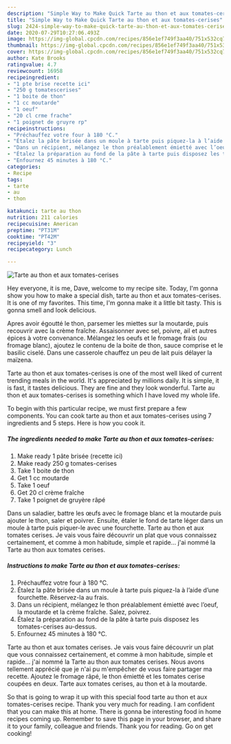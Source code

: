 ```yaml
---
description: "Simple Way to Make Quick Tarte au thon et aux tomates-cerises"
title: "Simple Way to Make Quick Tarte au thon et aux tomates-cerises"
slug: 2424-simple-way-to-make-quick-tarte-au-thon-et-aux-tomates-cerises
date: 2020-07-29T10:27:06.493Z
image: https://img-global.cpcdn.com/recipes/856e1ef749f3aa40/751x532cq70/tarte-au-thon-et-aux-tomates-cerises-photo-principale-de-la-recette.jpg
thumbnail: https://img-global.cpcdn.com/recipes/856e1ef749f3aa40/751x532cq70/tarte-au-thon-et-aux-tomates-cerises-photo-principale-de-la-recette.jpg
cover: https://img-global.cpcdn.com/recipes/856e1ef749f3aa40/751x532cq70/tarte-au-thon-et-aux-tomates-cerises-photo-principale-de-la-recette.jpg
author: Kate Brooks
ratingvalue: 4.7
reviewcount: 16958
recipeingredient:
- "1 pte brise recette ici"
- "250 g tomatescerises"
- "1 boite de thon"
- "1 cc moutarde"
- "1 oeuf"
- "20 cl crme frache"
- "1 poignet de gruyre rp"
recipeinstructions:
- "Préchauffez votre four à 180 °C."
- "Étalez la pâte brisée dans un moule à tarte puis piquez-la à l’aide d’une fourchette. Réservez-la au frais."
- "Dans un récipient, mélangez le thon préalablement émietté avec l’oeuf, la moutarde et la crème fraîche. Salez, poivrez."
- "Étalez la préparation au fond de la pâte à tarte puis disposez les tomates-cerises au-dessus."
- "Enfournez 45 minutes à 180 °C."
categories:
- Recipe
tags:
- tarte
- au
- thon

katakunci: tarte au thon 
nutrition: 211 calories
recipecuisine: American
preptime: "PT31M"
cooktime: "PT42M"
recipeyield: "3"
recipecategory: Lunch

---
```



![Tarte au thon et aux tomates-cerises](https://img-global.cpcdn.com/recipes/856e1ef749f3aa40/751x532cq70/tarte-au-thon-et-aux-tomates-cerises-photo-principale-de-la-recette.jpg)

Hey everyone, it is me, Dave, welcome to my recipe site. Today, I'm gonna show you how to make a special dish, tarte au thon et aux tomates-cerises. It is one of my favorites. This time, I'm gonna make it a little bit tasty. This is gonna smell and look delicious.

Apres avoir égoutté le thon, parsemer les miettes sur la moutarde, puis recouvrir avec la crème fraîche. Assaisonner avec sel, poivre, ail et autres épices à votre convenance. Mélangez les oeufs et le fromage frais (ou fromage blanc), ajoutez le contenu de la boite de thon, sauce comprise et le basilic ciselé. Dans une casserole chauffez un peu de lait puis délayer la maïzena.

Tarte au thon et aux tomates-cerises is one of the most well liked of current trending meals in the world. It's appreciated by millions daily. It is simple, it is fast, it tastes delicious. They are fine and they look wonderful. Tarte au thon et aux tomates-cerises is something which I have loved my whole life.


To begin with this particular recipe, we must first prepare a few components. You can cook tarte au thon et aux tomates-cerises using 7 ingredients and 5 steps. Here is how you cook it.

<!--inarticleads1-->

##### The ingredients needed to make Tarte au thon et aux tomates-cerises:

1. Make ready 1 pâte brisée (recette ici)
1. Make ready 250 g tomates-cerises
1. Take 1 boite de thon
1. Get 1 cc moutarde
1. Take 1 oeuf
1. Get 20 cl crème fraîche
1. Take 1 poignet de gruyère râpé


Dans un saladier, battre les œufs avec le fromage blanc et la moutarde puis ajouter le thon, saler et poivrer. Ensuite, étaler le fond de tarte léger dans un moule à tarte puis piquer-le avec une fourchette. Tarte au thon et aux tomates cerises. Je vais vous faire découvrir un plat que vous connaissez certainement, et comme à mon habitude, simple et rapide… j&#39;ai nommé la Tarte au thon aux tomates cerises. 

<!--inarticleads2-->

##### Instructions to make Tarte au thon et aux tomates-cerises:

1. Préchauffez votre four à 180 °C.
1. Étalez la pâte brisée dans un moule à tarte puis piquez-la à l’aide d’une fourchette. Réservez-la au frais.
1. Dans un récipient, mélangez le thon préalablement émietté avec l’oeuf, la moutarde et la crème fraîche. Salez, poivrez.
1. Étalez la préparation au fond de la pâte à tarte puis disposez les tomates-cerises au-dessus.
1. Enfournez 45 minutes à 180 °C.


Tarte au thon et aux tomates cerises. Je vais vous faire découvrir un plat que vous connaissez certainement, et comme à mon habitude, simple et rapide… j&#39;ai nommé la Tarte au thon aux tomates cerises. Nous avons tellement apprécié que je n&#39;ai pu m&#39;empêcher de vous faire partager ma recette. Ajoutez le fromage râpé, le thon émietté et les tomates cerise coupées en deux. Tarte aux tomates cerises, au thon et à la moutarde. 

So that is going to wrap it up with this special food tarte au thon et aux tomates-cerises recipe. Thank you very much for reading. I am confident that you can make this at home. There is gonna be interesting food in home recipes coming up. Remember to save this page in your browser, and share it to your family, colleague and friends. Thank you for reading. Go on get cooking!

